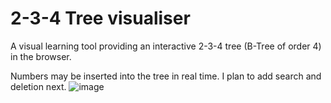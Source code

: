 # 2-3-4 Tree visualiser
A visual learning tool providing an interactive 2-3-4 tree (B-Tree of order 4) in the browser.

Numbers may be inserted into the tree in real time. I plan to add search and deletion next. 
![image](https://user-images.githubusercontent.com/45922387/210120096-e95308cf-b066-45e9-8dc3-8e5251c9e87e.png)
